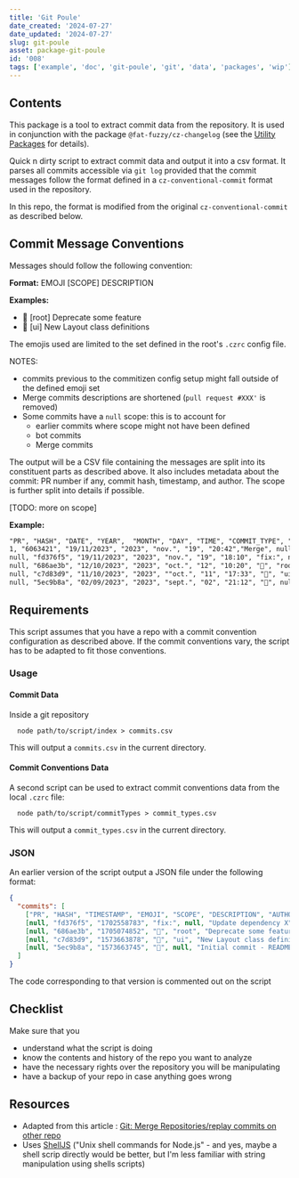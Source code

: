 ```yaml
---
title: 'Git Poule'
date_created: '2024-07-27'
date_updated: '2024-07-27'
slug: git-poule
asset: package-git-poule
id: '008'
tags: ['example', 'doc', 'git-poule', 'git', 'data', 'packages', 'wip']
---
```


## Contents

This package is a tool to extract commit data from the repository.
It is used in conjunction with the package `@fat-fuzzy/cz-changelog` (see the [Utility Packages](/doc/usage/utilities) for details).

Quick n dirty script to extract commit data and output it into a csv format.
It parses all commits accessible via `git log` provided that the commit messages follow the format defined in a `cz-conventional-commit` format used in the repository.

In this repo, the format is modified from the original `cz-conventional-commit` as described below.

## Commit Message Conventions

Messages should follow the following convention:

**Format:** EMOJI [SCOPE] DESCRIPTION

**Examples:**

- 🚧 [root] Deprecate some feature
- 💄 [ui] New Layout class definitions

The emojis used are limited to the set defined in the root's `.czrc` config file.

NOTES:

- commits previous to the commitizen config setup might fall outside of the defined emoji set
- Merge commits descriptions are shortened (`pull request #XXX'` is removed)
- Some commits have a `null` scope: this is to account for
  - earlier commits where scope might not have been defined
  - bot commits
  - Merge commits

The output will be a CSV file containing the messages are split into its constituent parts as described above. It also includes metadata about the commit: PR number if any, commit hash, timestamp, and author. The scope is further split into details if possible.

[TODO: more on scope]

**Example:**

```txt
"PR", "HASH", "DATE", "YEAR",  "MONTH", "DAY", "TIME", "COMMIT_TYPE", "SCOPE", "SCOPE.x" ... "SCOPE.z", "DESCRIPTION", "AUTHOR"
1, "6063421", "19/11/2023", "2023", "nov.", "19", "20:42","Merge", null, "SCOPE.x" ... "SCOPE.z", "from branch-x","author-name"
null, "fd376f5", "19/11/2023", "2023", "nov.", "19", "18:10", "fix:", null, "SCOPE.x" ... "SCOPE.z", "Update dependency X", "bot-name"
null, "686ae3b", "12/10/2023", "2023", "oct.", "12", "10:20", "🚧", "root", "SCOPE.x" ... "SCOPE.z", "Deprecate some feature", "author-name"
null, "c7d83d9", "11/10/2023", "2023", ""oct.", "11", "17:33", "💄", "ui", "SCOPE.x" ... "SCOPE.z", "New Layout class definitions", "author-name"
null, "5ec9b8a", "02/09/2023", "2023", "sept.", "02", "21:12", "🎉", null, "SCOPE.x" ... "SCOPE.z", "Initial commit - README", "author-name"
```

## Requirements

This script assumes that you have a repo with a commit convention configuration as described above. If the commit conventions vary, the script has to be adapted to fit those conventions.

### Usage

#### Commit Data

Inside a git repository

```shell
  node path/to/script/index > commits.csv
```

This will output a `commits.csv` in the current directory.

#### Commit Conventions Data

A second script can be used to extract commit conventions data from the local `.czrc` file:

```shell
  node path/to/script/commitTypes > commit_types.csv
```

This will output a `commit_types.csv` in the current directory.

### JSON

An earlier version of the script output a JSON file under the following format:

```json
{
  "commits": [
    ["PR", "HASH", "TIMESTAMP", "EMOJI", "SCOPE", "DESCRIPTION", "AUTHOR"],
    [null, "fd376f5", "1702558783", "fix:", null, "Update dependency X", "bot-name"],
    [null, "686ae3b", "1705074852", "🚧", "root", "Deprecate some feature", "author-name"],
    [null, "c7d83d9", "1573663878", "💄", "ui", "New Layout class definitions", "author-name"],
    [null, "5ec9b8a", "1573663745", "🎉", null, "Initial commit - README", "author-name"]
  ]
}
```

The code corresponding to that version is commented out on the script

## Checklist

Make sure that you

- understand what the script is doing
- know the contents and history of the repo you want to analyze
- have the necessary rights over the repository you will be manipulating
- have a backup of your repo in case anything goes wrong

## Resources

- Adapted from this article : [Git: Merge Repositories/replay commits on other repo](https://makandracards.com/markus/47974-git-merge-repositories-replay-commits-on-other-repo)
- Uses [ShellJS](https://documentup.com/shelljs/shelljs#) ("Unix shell commands for Node.js" - and yes, maybe a shell scrip directly would be better, but I'm less familiar with string manipulation using shells scripts)
